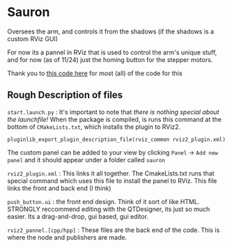 # Sauron

Oversees the arm, and controls it from the shadows (if the shadows is a custom
RViz GUI)

For now its a pannel in RViz that is used to control the arm's unique stuff, and
for now (as of 11/24) just the homing button for the stepper motors.

Thank you to [this code here](https://github.com/BruceChanJianLe/rviz2-panel/tree/master) for most (all) of the code for this 


## Rough Description of files
`start.launch.py`
: It's important to note that _there is nothing special about the launchfile!_
When the package is compiled, is runs this command at the bottom of
`CMakeLists.txt`, which installs the plugin to RViz2.
```
pluginlib_export_plugin_description_file(rviz_common rviz2_plugin.xml)
```
The custom panel can be added to your view by clicking `Panel` -> `Add new panel` and it should appear under a folder called `sauron`


`rviz2_plugin.xml`
: This links it all together. The CmakeLists.txt runs that special command which uses this file to install the panel to RViz.
This file links the front and back end (I think)


`push_button.ui`
: the front end design. Think of it sort of like HTML. STRONGLY reccommend
editing with the QTDesigner, its just so much easier. Its a drag-and-drop, gui
based, gui editor.


`rviz2_pannel.[cpp/hpp]`
: These files are the back end of the code. This is where the node and
publishers are made.

